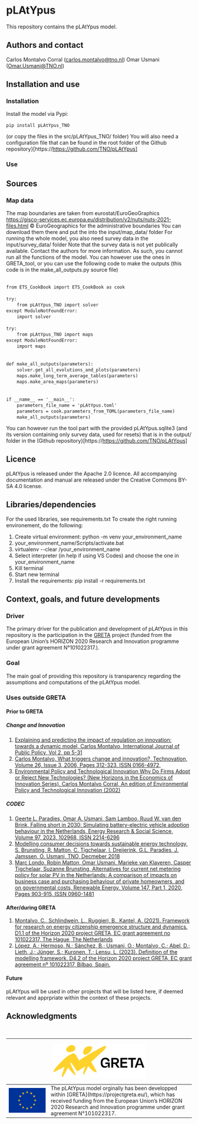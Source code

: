 # **pLAtYpus**

This repository contains the pLAtYpus 
model.

## Authors and contact
Carlos Montalvo Corral (carlos.montalvo@tno.nl)
Omar Usmani (Omar.Usmani@TNO.nl)


## Installation and use
### Installation
Install the model via Pypi:
```
pip install pLAtYpus_TNO
```
(or copy the files in the src/pLAtYpus_TNO/ folder)
You will also need a configuration file that can be found in the root folder
of the Github repository}[https://https://github.com/TNO/pLAtYpus]
### Use


## Sources 
### Map data
The map boundaries are taken from eurostat/EuroGeoGraphics
https://gisco-services.ec.europa.eu/distribution/v2/nuts/nuts-2021-files.html
© EuroGeographics for the administrative boundaries
You can download them there and put the into the input/map_data/ folder
For running the whole model, you also need survey data
in the input/survey_data/ folder
Note that the survey data is not yet publically available.
Contact the authors for more information.
As such, you cannot run all the functions of the model.
You can however use the ones in GRETA_tool,
or you can use the following code to make the outputs (this code is
in the make_all_outputs.py source file)
```

from ETS_CookBook import ETS_CookBook as cook

try:
    from pLAtYpus_TNO import solver
except ModuleNotFoundError:
    import solver

try:
    from pLAtYpus_TNO import maps
except ModuleNotFoundError:
    import maps


def make_all_outputs(parameters):
    solver.get_all_evolutions_and_plots(parameters)
    maps.make_long_term_average_tables(parameters)
    maps.make_area_maps(parameters)
   

if __name__ == '__main__':
    parameters_file_name = 'pLAtYpus.toml'
    parameters = cook.parameters_from_TOML(parameters_file_name)
    make_all_outputs(parameters)
```

You can however run the tool part with the provided pLAtYpus.sqlite3
(and its version containing only survey data, used for resets) 
that is in the output/  folder in the
(Github repository}[https://https://github.com/TNO/pLAtYpus]

## Licence

pLAtYpus is released under the Apache 2.0 licence.
All accompanying documentation and manual are released under the 
Creative Commons BY-SA 4.0 license.

## Libraries/dependencies
For the used libraries, see requirements.txt
To create the right running environement, do the following:
1) Create virtual environment: python -m venv your_environment_name
2) your_environment_name/Scripts/activate.bat
3) virtualenv --clear /your_environment_name
4) Select interpreter (in help if using VS Codes) and choose the
    one in your_environment_name
5) Kill terminal
5) Start new terminal 
6) Install the requirements: pip install -r requirements.txt   

## **Context, goals, and future developments**

### **Driver**
The primary driver for the publication and development of pLAtYpus in this
repository is the participation in the [GRETA](https://projectgreta.eu/) 
project (funded from 
the European Union’s 
HORIZON 2020 Research and Innovation programme 
under grant agreement N°101022317.).

### **Goal**
The main goal of providing this repository is transparency regarding the 
assumptions and computations of the pLAtYpus model.

### **Uses outside GRETA**

#### **Prior to GRETA**
##### Change and Innovation
1. [Explaining and predicting the impact of regulation on innovation: towards a dynamic model, Carlos Montalvo, International Journal of Public Policy, Vol 2, pp 5-31](https://www.inderscienceonline.com/doi/abs/10.1504/IJPP.2007.012274)
2. [Carlos Montalvo,
What triggers change and innovation?,
Technovation,
Volume 26, Issue 3,
2006,
Pages 312-323,
ISSN 0166-4972,](https://www.sciencedirect.com/science/article/pii/S0166497204001531)
3. [Environmental Policy and Technological Innovation
Why Do Firms Adopt or Reject New Technologies? (New Horizons in the Economics of Innovation Series), Carlos Montalvo Corral, An edition of Environmental Policy and Technological Innovation (2002)](https://openlibrary.org/books/OL12563883M/Environmental_Policy_and_Technological_Innovation)

##### CODEC
1. [Geerte L. Paradies, Omar A. Usmani, Sam Lamboo, Ruud W. van den Brink,
Falling short in 2030: Simulating battery-electric vehicle adoption behaviour in the Netherlands,
Energy Research & Social Science,
Volume 97,
2023,
102968,
ISSN 2214-6296](https://www.sciencedirect.com/science/article/pii/S2214629623000282)
2. [Modelling consumer decisions towards 
sustainable energy technology, S. Brunsting, R. Matton, C. Tigchelaar, l. Dreijerink, G.L. Paradies, J. Jamssen, O. Usmani, TNO, Decmeber 2018](https://publications.tno.nl/publication/34627599/zZ5Fcw/TNO-2018-P11304.pdf)
3. [Marc Londo, Robin Matton, Omar Usmani, Marieke van Klaveren, Casper Tigchelaar, Suzanne Brunsting,
Alternatives for current net metering policy for solar PV in the Netherlands: A comparison of impacts on business case and purchasing behaviour of private homeowners, and on governmental costs,
Renewable Energy,
Volume 147, Part 1,
2020,
Pages 903-915,
ISSN 0960-1481](https://www.sciencedirect.com/science/article/pii/S0960148119313928)




#### **After/during GRETA**

1. [Montalvo, C., Schlindwein, L., Ruggieri, B., Kantel, A. (2021).
Framework for research on energy citizenship emergence structure
and dynamics. D1.1 of the Horizon 2020 project GRETA, EC grant
agreement no 101022317, The Hague, The Netherlands](https://projectgreta.eu/wp-content/uploads/2022/01/GRETA_D1_1_Energy-citizenship-emergence-framework_v1_0.pdf)
2. [López, A.; Hermoso, N.; Sánchez, B.; Usmani, O.; Montalvo, C.;
Abel, D.; Lieth, J.; Jünger, S.; Kuronen, T.; Lensu, L. (2023). 
Definition of the modelling framework. D4.2 of the Horizon 2020 
project GRETA, EC grant agreement nº 101022317, Bilbao, Spain.](https://projectgreta.eu/wp-content/uploads/2023/06/GRETA_D4.2_Modelling-framework.pdf)


#### **Future**
pLAtYpus will be used in other projects that will be listed here, if deemed
relevant and apprpriate within the context of these projects.



## Acknowledgments
&nbsp;
<hr>
<center>
<table width=500px frame="none">
<tr>
<img src=GRETA_Logo_Acronym_RGB-1-1.svg alt="EU emblem" width=50%></td>
<td valign="middle" width=100px>
<img src=eu-emblem-low-res.jpg alt="EU emblem" width=100%></td>
<td valign="middle">The pLAtYpus model orginally has been developped within
[GRETA](https://projectgreta.eu/), which has received funding 
from the European Union’s 
HORIZON 2020 Research and Innovation programme 
under grant agreement N°101022317.</td>
<tr>
</table>
</center>



